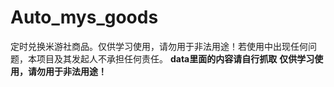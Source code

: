 # Auto_mys_goods
定时兑换米游社商品。仅供学习使用，请勿用于非法用途！若使用中出现任何问题，本项目及其发起人不承担任何责任。
**data里面的内容请自行抓取**
**仅供学习使用，请勿用于非法用途！**

